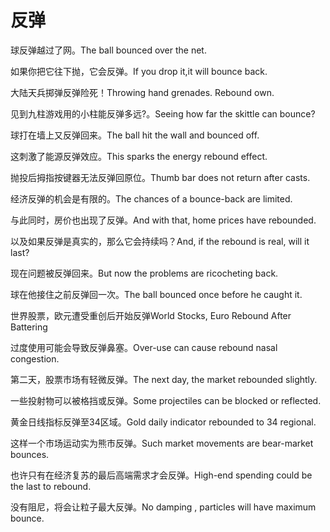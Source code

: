 # 反弹

<p><span class="chinese">球反弹越过了网。</span><span class="english">The ball bounced over the net.</span></p>

<p><span class="chinese">如果你把它往下抛，它会反弹。</span><span class="english">If you drop it,it will bounce back.</span></p>

<p><span class="chinese">大陆天兵掷弹反弹险死！</span><span class="english">Throwing hand grenades. Rebound own.</span></p>

<p><span class="chinese">见到九柱游戏用的小柱能反弹多远?。</span><span class="english">Seeing how far the skittle can bounce?</span></p>

<p><span class="chinese">球打在墙上又反弹回来。</span><span class="english">The ball hit the wall and bounced off.</span></p>

<p><span class="chinese">这刺激了能源反弹效应。</span><span class="english">This sparks the energy rebound effect.</span></p>

<p><span class="chinese">抛投后拇指按键器无法反弹回原位。</span><span class="english">Thumb bar does not return after casts.</span></p>

<p><span class="chinese">经济反弹的机会是有限的。</span><span class="english">The chances of a bounce-back are limited.</span></p>

<p><span class="chinese">与此同时，房价也出现了反弹。</span><span class="english">And with that, home prices have rebounded.</span></p>

<p><span class="chinese">以及如果反弹是真实的，那么它会持续吗？</span><span class="english">And, if the rebound is real, will it last?</span></p>

<p><span class="chinese">现在问题被反弹回来。</span><span class="english">But now the problems are ricocheting back.</span></p>

<p><span class="chinese">球在他接住之前反弹回一次。</span><span class="english">The ball bounced once before he caught it.</span></p>

<p><span class="chinese">世界股票，欧元遭受重创后开始反弹</span><span class="english">World Stocks, Euro Rebound After Battering</span></p>

<p><span class="chinese">过度使用可能会导致反弹鼻塞。</span><span class="english">Over-use can cause rebound nasal congestion.</span></p>

<p><span class="chinese">第二天，股票市场有轻微反弹。</span><span class="english">The next day, the market rebounded slightly.</span></p>

<p><span class="chinese">一些投射物可以被格挡或反弹。</span><span class="english">Some projectiles can be blocked or reflected.</span></p>

<p><span class="chinese">黄金日线指标反弹至34区域。</span><span class="english">Gold daily indicator rebounded to 34 regional.</span></p>

<p><span class="chinese">这样一个市场运动实为熊市反弹。</span><span class="english">Such market movements are bear-market bounces.</span></p>

<p><span class="chinese">也许只有在经济复苏的最后高端需求才会反弹。</span><span class="english">High-end spending could be the last to rebound.</span></p>

<p><span class="chinese">没有阻尼，将会让粒子最大反弹。</span><span class="english">No damping , particles will have maximum bounce.</span></p>

